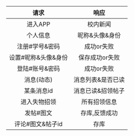 | 请求 | 响应 |
| :----: | :----: |
| 进入APP | 校内新闻 |
| 个人信息 | 昵称&头像&身份|
| 注册#学号&密码| 成功or失败 |
| 设置#昵称&头像&身份 | 保存成功or失败 |
| 登陆#账号&密码 | 成功or失败 |
| 消息(动态) | 消息列表&是否已读 |
| 某条消息id | 消息已读&招领帖子 |
| 进入失物招领 | 所有招领信息 |
| 发帖#图文 | 存库,反馈成功 |
| 评论#图文&帖子id | 存库 |
